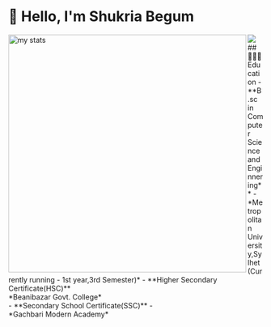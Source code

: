 # 👋 Hello, I'm Shukria Begum

<img alt="my stats" align="left" width="470" src="https://github-readme-stats.vercel.app/api?username=shukriabegum&show_icons=true&theme=onedark&show=reviews,discussions_started,discussions_answered,prs_merged,prs_merged_percentagee"/>
<a href="https://github.com/anuraghazra/convoychat">
  <img  align="left" src="https://github-readme-stats.vercel.app/api/top-langs?username=shukriabegum&theme=onedark&layout=compact&langs_count=8&card_width=470"  />
</a>
<br/>
 ## 👨🏻‍🎓Education
- **B.sc in Computer Science and Enginnering**
- <br/>
 *Metropolitan University,Sylhet (Currently running - 1st year,3rd Semester)*
- **Higher Secondary Certificate(HSC)**
  <br/>
 *Beanibazar Govt. College*
  <br/>
- **Secondary School Certificate(SSC)**
- <br/>
 *Gachbari Modern Academy*
